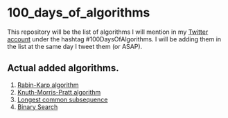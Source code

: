 # 100_days_of_algorithms

This repository will be the list of algorithms I will mention in my [Twitter account](https://twitter.com/agf0710)
under the hashtag #100DaysOfAlgorithms. I will be adding them in the list at the same day I tweet them (or ASAP).

## Actual added algorithms.
1. [Rabin-Karp algorithm](https://en.wikipedia.org/wiki/Rabin%E2%80%93Karp_algorithm)
2. [Knuth-Morris-Pratt algorithm](https://en.wikipedia.org/wiki/Knuth%E2%80%93Morris%E2%80%93Pratt_algorithm)
3. [Longest common subsequence](https://en.wikipedia.org/wiki/Longest_common_subsequence_problem)
4. [Binary Search](https://en.wikipedia.org/wiki/Binary_search_algorithm)
